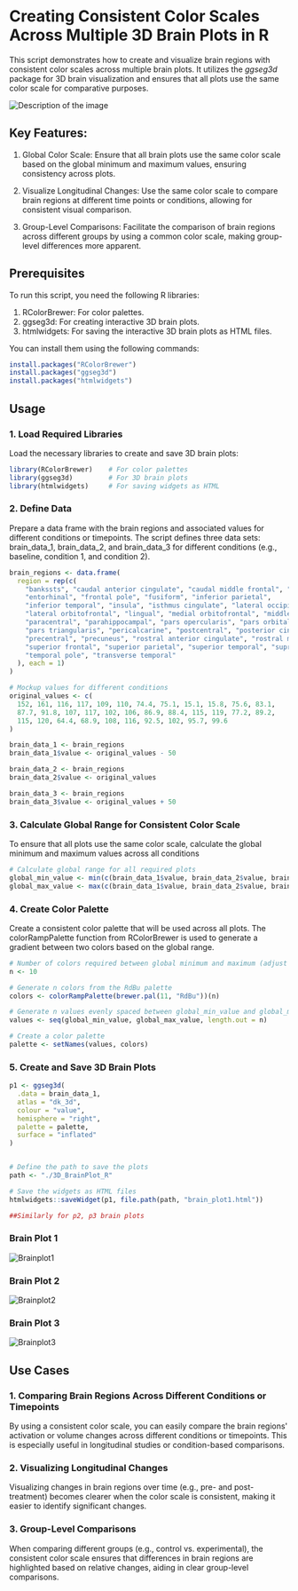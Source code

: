 # Creating Consistent Color Scales Across Multiple 3D Brain Plots in R

This script demonstrates how to create and visualize brain regions with consistent color scales across multiple brain plots. It utilizes the *ggseg3d* package for 3D brain visualization and ensures that all plots use the same color scale for comparative purposes.

![Description of the image](final.png)


## Key Features:

1. Global Color Scale: Ensure that all brain plots use the same color scale based on the global minimum and maximum values, ensuring consistency across plots.

2. Visualize Longitudinal Changes: Use the same color scale to compare brain regions at different time points or conditions, allowing for consistent visual comparison.

3. Group-Level Comparisons: Facilitate the comparison of brain regions across different groups by using a common color scale, making group-level differences more apparent.

## Prerequisites

To run this script, you need the following R libraries:

1. RColorBrewer: For color palettes.
2. ggseg3d: For creating interactive 3D brain plots.
3. htmlwidgets: For saving the interactive 3D brain plots as HTML files.


You can install them using the following commands:

```r
install.packages("RColorBrewer")
install.packages("ggseg3d")
install.packages("htmlwidgets")
```

## Usage

### 1. Load Required Libraries
Load the necessary libraries to create and save 3D brain plots:

```r
library(RColorBrewer)    # For color palettes
library(ggseg3d)         # For 3D brain plots
library(htmlwidgets)     # For saving widgets as HTML
```

### 2. Define Data
Prepare a data frame with the brain regions and associated values for different conditions or timepoints. The script defines three data sets: brain_data_1, brain_data_2, and brain_data_3 for different conditions (e.g., baseline, condition 1, and condition 2).

```r
brain_regions <- data.frame(
  region = rep(c(
    "bankssts", "caudal anterior cingulate", "caudal middle frontal", "cuneus", 
    "entorhinal", "frontal pole", "fusiform", "inferior parietal", 
    "inferior temporal", "insula", "isthmus cingulate", "lateral occipital",
    "lateral orbitofrontal", "lingual", "medial orbitofrontal", "middle temporal",
    "paracentral", "parahippocampal", "pars opercularis", "pars orbitalis",
    "pars triangularis", "pericalcarine", "postcentral", "posterior cingulate",
    "precentral", "precuneus", "rostral anterior cingulate", "rostral middle frontal",
    "superior frontal", "superior parietal", "superior temporal", "supramarginal",
    "temporal pole", "transverse temporal"
  ), each = 1)
)

# Mockup values for different conditions
original_values <- c(
  152, 161, 116, 117, 109, 110, 74.4, 75.1, 15.1, 15.8, 75.6, 83.1,
  87.7, 91.8, 107, 117, 102, 106, 86.9, 88.4, 115, 119, 77.2, 89.2,
  115, 120, 64.4, 68.9, 108, 116, 92.5, 102, 95.7, 99.6
)

brain_data_1 <- brain_regions
brain_data_1$value <- original_values - 50

brain_data_2 <- brain_regions
brain_data_2$value <- original_values

brain_data_3 <- brain_regions
brain_data_3$value <- original_values + 50

```

### 3. Calculate Global Range for Consistent Color Scale

To ensure that all plots use the same color scale, calculate the global minimum and maximum values across all conditions

```r
# Calculate global range for all required plots
global_min_value <- min(c(brain_data_1$value, brain_data_2$value, brain_data_3$value))
global_max_value <- max(c(brain_data_1$value, brain_data_2$value, brain_data_3$value))

```

### 4. Create Color Palette

Create a consistent color palette that will be used across all plots. The colorRampPalette function from RColorBrewer is used to generate a gradient between two colors based on the global range.

```r
# Number of colors required between global minimum and maximum (adjust as needed)
n <- 10 

# Generate n colors from the RdBu palette
colors <- colorRampPalette(brewer.pal(11, "RdBu"))(n)

# Generate n values evenly spaced between global_min_value and global_max_value
values <- seq(global_min_value, global_max_value, length.out = n)

# Create a color palette
palette <- setNames(values, colors)

```

### 5. Create and Save 3D Brain Plots

```r
p1 <- ggseg3d(
  .data = brain_data_1,   
  atlas = "dk_3d",            
  colour = "value",          
  hemisphere = "right",  
  palette = palette,
  surface = "inflated"
)


# Define the path to save the plots
path <- "./3D_BrainPlot_R"

# Save the widgets as HTML files
htmlwidgets::saveWidget(p1, file.path(path, "brain_plot1.html"))

##Similarly for p2, p3 brain plots 
```

### Brain Plot 1

![Brainplot1](Brainplot1.png)

### Brain Plot 2

![Brainplot2](Brainplot2.png)

### Brain Plot 3

![Brainplot3](Brainplot3.png)

## Use Cases
### 1. Comparing Brain Regions Across Different Conditions or Timepoints
By using a consistent color scale, you can easily compare the brain regions' activation or volume changes across different conditions or timepoints. This is especially useful in longitudinal studies or condition-based comparisons.

### 2. Visualizing Longitudinal Changes
Visualizing changes in brain regions over time (e.g., pre- and post-treatment) becomes clearer when the color scale is consistent, making it easier to identify significant changes.

### 3. Group-Level Comparisons
When comparing different groups (e.g., control vs. experimental), the consistent color scale ensures that differences in brain regions are highlighted based on relative changes, aiding in clear group-level comparisons.

